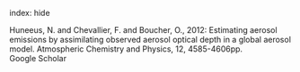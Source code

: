 index: hide

<div class="Citation">

  <div class="Citation-body">
    <div class="Citation-text">Huneeus, N. and Chevallier, F. and Boucher, O., 2012: Estimating aerosol emissions by assimilating observed aerosol optical depth in a global aerosol model. <span class="Article-journal">Atmospheric Chemistry and Physics, </span><span class="Article-volume">12, </span>4585-4606pp.</div>
    <div class="Citation-links">
      <div class="CitationLink" data-href="https://scholar.google.com/scholar?q=Estimating+aerosol+emissions+by+assimilating+observed+aerosol+optical+depth+in+a+global+aerosol+model">
        <div class="CitationLink-icon CitationLink-Scholar"></div>
        <div class="CitationLink-text">Google Scholar</div>
      </div>
    </div>
  </div>
</div>


<div class="Citation-copy">

</div>